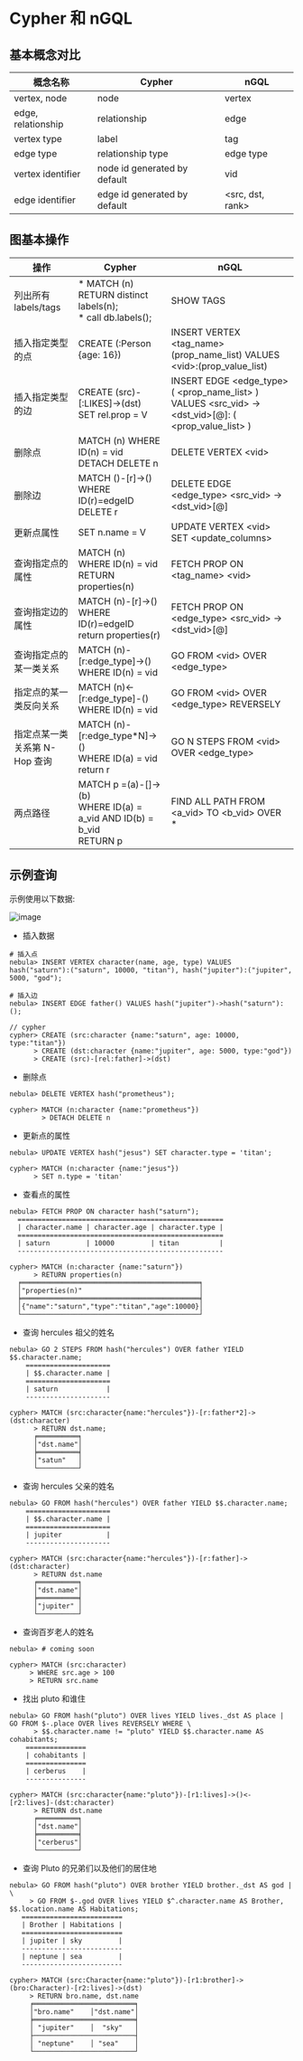 # Cypher 和 nGQL 


## 基本概念对比

|概念名称               | Cypher | nGQL          |
| --- | --- | --- |
| vertex, node       | node  | vertex        |
| edge, relationship | relationship    | edge          |
| vertex type        | label   | tag           |
| edge type          | relationship type   | edge type     |
| vertex identifier          | node id generated by default | vid           |
| edge identifier        | edge id generated by default   |<src, dst, rank>  |


## 图基本操作

|操作                   | Cypher         | nGQL          |
| --- | ------------ | ------------ |
| 列出所有 labels/tags   | * MATCH (n) RETURN distinct labels(n);  <br/> * call db.labels(); | SHOW TAGS |
| 插入指定类型的点 | CREATE (:Person {age: 16}) | INSERT VERTEX <tag_name> (prop_name_list) VALUES \<vid>:(prop_value_list) |
| 插入指定类型的边| CREATE (src)-[:LIKES]->(dst) <br/> SET rel.prop = V | INSERT EDGE <edge_type> ( <prop_name_list> ) VALUES <src_vid> -> <dst_vid>[@<ranking>]: ( <prop_value_list> ) |
| 删除点 | MATCH (n) WHERE ID(n) = vid <br/> DETACH DELETE n | DELETE VERTEX \<vid> |
| 删除边  | MATCH ()-[r]->() WHERE ID(r)=edgeID <br/> DELETE r | DELETE EDGE <edge_type> \<src_vid> -> \<dst_vid>[@<ranking>] |
| 更新点属性 |SET n.name = V | UPDATE VERTEX \<vid> SET <update_columns> |
| 查询指定点的属性| MATCH (n) <br/> WHERE ID(n) = vid  <br/> RETURN properties(n) | FETCH PROP ON <tag_name> \<vid>|
| 查询指定边的属性  | MATCH (n)-[r]->() <br/> WHERE ID(r)=edgeID <br/> return properties(r)| FETCH PROP ON <edge_type> <src_vid> -> <dst_vid>[@<ranking>] |
| 查询指定点的某一类关系 |MATCH (n)-[r:edge_type]->() WHERE ID(n) = vid| GO FROM \<vid> OVER  \<edge_type> |
| 指定点的某一类反向关系 | MATCH (n)<-[r:edge_type]-() WHERE ID(n) = vid| GO FROM \<vid>  OVER \<edge_type> REVERSELY |
| 指定点某一类关系第 N-Hop 查询  |MATCH (n)-[r:edge_type*N]->() <br/> WHERE ID(a) = vid <br/> return r | GO N STEPS FROM \<vid> OVER \<edge_type> |
| 两点路径 | MATCH p =(a)-[]->(b) <br/> WHERE ID(a) = a_vid AND ID(b) = b_vid <br/> RETURN p | FIND ALL PATH FROM \<a_vid> TO \<b_vid> OVER * |

## 示例查询

示例使用以下数据:

![image](https://user-images.githubusercontent.com/42762957/71503167-0e264b80-28af-11ea-87c5-76f4fd1275cd.png)

- 插入数据
  
```
# 插入点
nebula> INSERT VERTEX character(name, age, type) VALUES hash("saturn"):("saturn", 10000, "titan"), hash("jupiter"):("jupiter", 5000, "god");

# 插入边
nebula> INSERT EDGE father() VALUES hash("jupiter")->hash("saturn"):();

// cypher
cypher> CREATE (src:character {name:"saturn", age: 10000, type:"titan"})
      > CREATE (dst:character {name:"jupiter", age: 5000, type:"god"})
      > CREATE (src)-[rel:father]->(dst)
 ```
 

- 删除点
  
```
nebula> DELETE VERTEX hash("prometheus");
  
cypher> MATCH (n:character {name:"prometheus"})
        > DETACH DELETE n 
```

- 更新点的属性

```
nebula> UPDATE VERTEX hash("jesus") SET character.type = 'titan';

cypher> MATCH (n:character {name:"jesus"})
      > SET n.type = 'titan'
```

- 查看点的属性
  
```
nebula> FETCH PROP ON character hash("saturn");
  ===================================================
  | character.name | character.age | character.type |
  ===================================================
  | saturn         | 10000         | titan          |
  ---------------------------------------------------

cypher> MATCH (n:character {name:"saturn"})
      > RETURN properties(n)
  ╒════════════════════════════════════════════╕
  │"properties(n)"                             │
  ╞════════════════════════════════════════════╡
  │{"name":"saturn","type":"titan","age":10000}│
  └────────────────────────────────────────────┘
```

- 查询 hercules 祖父的姓名

```
nebula> GO 2 STEPS FROM hash("hercules") OVER father YIELD  $$.character.name;
    =====================
    | $$.character.name |
    =====================
    | saturn            |
    ---------------------

cypher> MATCH (src:character{name:"hercules"})-[r:father*2]->(dst:character)
      > RETURN dst.name;
      ╒══════════╕
      │"dst.name"│
      ╞══════════╡
      │"satun"   │
      └──────────┘
```

- 查询 hercules 父亲的姓名

```
nebula> GO FROM hash("hercules") OVER father YIELD $$.character.name;
    =====================
    | $$.character.name |
    =====================
    | jupiter           |
    ---------------------

cypher> MATCH (src:character{name:"hercules"})-[r:father]->(dst:character)
      > RETURN dst.name
      ╒══════════╕
      │"dst.name"│
      ╞══════════╡
      │"jupiter" │
      └──────────┘
```

- 查询百岁老人的姓名

 ```
nebula> # coming soon
    
cypher> MATCH (src:character)
      > WHERE src.age > 100
      > RETURN src.name
```

- 找出 pluto 和谁住

```
nebula> GO FROM hash("pluto") OVER lives YIELD lives._dst AS place | GO FROM $-.place OVER lives REVERSELY WHERE \
      > $$.character.name != "pluto" YIELD $$.character.name AS cohabitants;
    ===============
    | cohabitants |
    ===============
    | cerberus    |
    ---------------

cypher> MATCH (src:character{name:"pluto"})-[r1:lives]->()<-[r2:lives]-(dst:character)
      > RETURN dst.name
      ╒══════════╕
      │"dst.name"│
      ╞══════════╡
      │"cerberus"│
      └──────────┘
```

-  查询 Pluto 的兄弟们以及他们的居住地

 ```
nebula> GO FROM hash("pluto") OVER brother YIELD brother._dst AS god | \
      > GO FROM $-.god OVER lives YIELD $^.character.name AS Brother, $$.location.name AS Habitations;
    =========================
    | Brother | Habitations |
    =========================
    | jupiter | sky         |
    -------------------------
    | neptune | sea         |
    -------------------------

cypher> MATCH (src:Character{name:"pluto"})-[r1:brother]->(bro:Character)-[r2:lives]->(dst)
      > RETURN bro.name, dst.name
      ╒═════════════════════════╕
      │"bro.name"    │"dst.name"│
      ╞═════════════════════════╡
      │ "jupiter"    │  "sky"   │
      ├─────────────────────────┤
      │ "neptune"    │ "sea"    │
      └─────────────────────────┘
```
